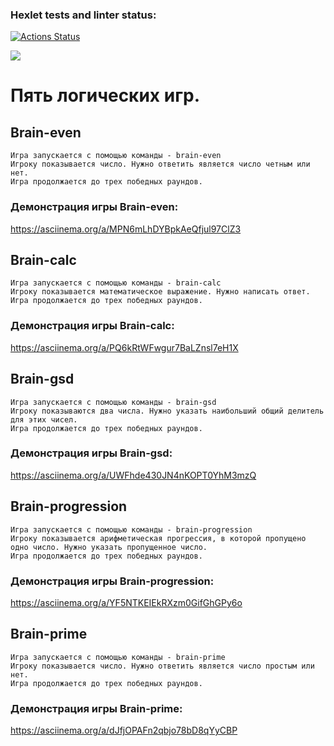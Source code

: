 ### Hexlet tests and linter status:
[![Actions Status](https://github.com/SerhioBonderas/frontend-project-44/actions/workflows/hexlet-check.yml/badge.svg)](https://github.com/SerhioBonderas/frontend-project-44/actions)

<a href="https://codeclimate.com/github/SerhioBonderas/frontend-project-44/maintainability"><img src="https://api.codeclimate.com/v1/badges/eeec3ff7ba4f5d3bb1a0/maintainability" /></a>

# Пять логических игр.

## Brain-even 
    Игра запускается с помощью команды - brain-even
    Игроку показывается число. Нужно ответить является число четным или нет.
    Игра продолжается до трех победных раундов.

### Демонстрация игры Brain-even:
https://asciinema.org/a/MPN6mLhDYBpkAeQfjul97ClZ3 

## Brain-calc
    Игра запускается с помощью команды - brain-calc
    Игроку показывается математическое выражение. Нужно написать ответ.
    Игра продолжается до трех победных раундов.

### Демонстрация игры Brain-calc:
https://asciinema.org/a/PQ6kRtWFwgur7BaLZnsl7eH1X

## Brain-gsd 
    Игра запускается с помощью команды - brain-gsd
    Игроку показываются два числа. Нужно указать наибольший общий делитель для этих чисел.
    Игра продолжается до трех победных раундов.

### Демонстрация игры Brain-gsd:
 https://asciinema.org/a/UWFhde430JN4nKOPT0YhM3mzQ

## Brain-progression
    Игра запускается с помощью команды - brain-progression
    Игроку показывается арифметическая прогрессия, в которой пропущено одно число. Нужно указать пропущенное число.
    Игра продолжается до трех победных раундов.

### Демонстрация игры Brain-progression:
 https://asciinema.org/a/YF5NTKEIEkRXzm0GifGhGPy6o

## Brain-prime 
    Игра запускается с помощью команды - brain-prime
    Игроку показывается число. Нужно ответить является число простым или нет.
    Игра продолжается до трех победных раундов.

### Демонстрация игры Brain-prime:
https://asciinema.org/a/dJfjOPAFn2qbjo78bD8qYyCBP
